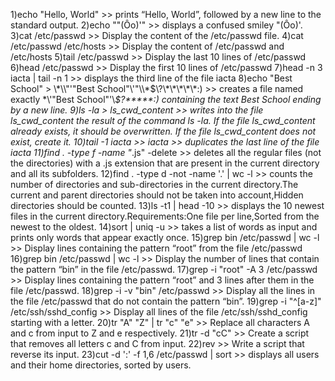 1)echo "Hello, World" >> prints “Hello, World”, followed by a new line to the standard output.
2)echo "\"(Ôo)'" >> displays a confused smiley "(Ôo)'.
3)cat /etc/passwd >> Display the content of the /etc/passwd file.
4)cat /etc/passwd /etc/hosts >> Display the content of /etc/passwd and /etc/hosts
5)tail /etc/passwd >> Display the last 10 lines of /etc/passwd
6)head /etc/passwd >> Display the first 10 lines of /etc/passwd
7)head -n 3 iacta | tail -n 1 >>  displays the third line of the file iacta
8)echo "Best School" > \\\*\\\\"'\"Best School\"\\'"\\\\\*\$\\\?\\\*\\\*\\\*\\\*\\\*\:\) >> creates a file named exactly \*\\'"Best School"\'\\*$\?\*\*\*\*\*:) containing the text Best School ending by a new line.
9)ls -la > ls_cwd_content >> writes into the file ls_cwd_content the result of the command ls -la. If the file ls_cwd_content already exists, it should be overwritten. If the file ls_cwd_content does not exist, create it.
10)tail -1 iacta >> iacta >>  duplicates the last line of the file iacta
11)find . -type f -name "*.js" -delete >>  deletes all the regular files (not the directories) with a .js extension that are present in the current directory and all its subfolders.
12)find . -type d -not -name '.' | wc -l >>  counts the number of directories and sub-directories in the current directory.The current and parent directories should not be taken into account,Hidden directories should be counted.
13)ls -t1 | head -10 >> displays the 10 newest files in the current directory.Requirements:One file per line,Sorted from the newest to the oldest.
14)sort | uniq -u >> takes a list of words as input and prints only words that appear exactly once.
15)grep bin /etc/passwd | wc -l >> Display lines containing the pattern “root” from the file /etc/passwd
16)grep bin /etc/passwd | wc -l >> Display the number of lines that contain the pattern “bin” in the file /etc/passwd.
17)grep -i "root" -A 3 /etc/passwd >> Display lines containing the pattern “root” and 3 lines after them in the file /etc/passwd.
18)grep -i -v "bin" /etc/passwd >> Display all the lines in the file /etc/passwd that do not contain the pattern “bin”.
19)grep -i "^[a-z]" /etc/ssh/sshd_config >> Display all lines of the file /etc/ssh/sshd_config starting with a letter.
20)tr "A" "Z" | tr "c" "e" >> Replace all characters A and c from input to Z and e respectively.
21)tr -d "cC" >> Create a script that removes all letters c and C from input.
22)rev >> Write a script that reverse its input.
23)cut -d ':' -f 1,6 /etc/passwd | sort >> displays all users and their home directories, sorted by users.
